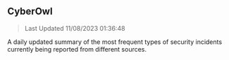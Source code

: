 ## CyberOwl 
> Last Updated 11/08/2023 01:36:48 


A daily updated summary of the most frequent types of security incidents currently being reported from different sources.

